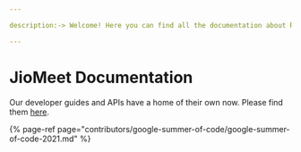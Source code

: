 ```yaml
---

description:-> Welcome! Here you can find all the documentation about Rocket.Chat server and client.

---
```


  

# JioMeet Documentation

  

Our developer guides and APIs have a home of their own now. Please find them [here](https://developer.rocket.chat/).

  

{% page-ref page="contributors/google-summer-of-code/google-summer-of-code-2021.md" %}
<!--stackedit_data:
eyJoaXN0b3J5IjpbMjA2NDc3Mjg0OCwtMTEyNzU4NTYxMV19
-->